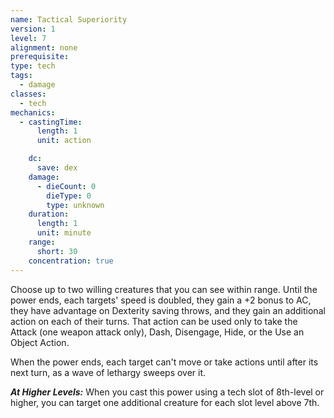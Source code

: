 ```yaml
---
name: Tactical Superiority
version: 1
level: 7
alignment: none
prerequisite: 
type: tech
tags:
  - damage
classes:
  - tech
mechanics:
  - castingTime:
      length: 1
      unit: action

    dc:
      save: dex
    damage:
      - dieCount: 0
        dieType: 0
        type: unknown
    duration:
      length: 1
      unit: minute
    range:
      short: 30
    concentration: true
---
```

Choose up to two willing creatures that you can see within range. Until the power ends, each targets' speed is doubled, they gain a +2 bonus to AC, they have advantage on Dexterity saving throws, and they gain an additional action on each of their turns. That action can be used only to take the Attack (one weapon attack only), Dash, Disengage, Hide, or the Use an Object Action. 

When the power ends, each target can't move or take actions until after its next turn, as a wave of lethargy sweeps over it.

***__At Higher Levels__:*** When you cast this power using a tech slot of 8th-level or higher, you can target one additional creature for each slot level above 7th.
    